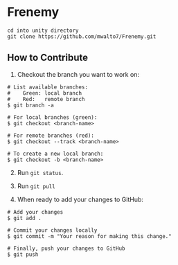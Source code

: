 # Frenemy

```
cd into unity directory
git clone https://github.com/mwalto7/Frenemy.git
```

## How to Contribute

1. Checkout the branch you want to work on:

```
# List available branches:
#    Green: local branch
#    Red:   remote branch
$ git branch -a

# For local branches (green):
$ git checkout <branch-name>

# For remote branches (red):
$ git checkout --track <branch-name>

# To create a new local branch:
$ git checkout -b <branch-name>
```

2. Run `git status`.

3. Run `git pull`

4. When ready to add your changes to GitHub:

```
# Add your changes
$ git add .

# Commit your changes locally
$ git commit -m "Your reason for making this change."

# Finally, push your changes to GitHub
$ git push
```
